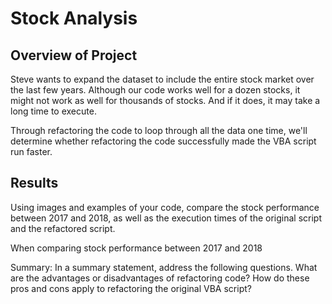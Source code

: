 # Stock Analysis

## Overview of Project

Steve wants to expand the dataset to include the entire stock market over the last few years. Although our code works well for a dozen stocks, it might not work as well for thousands of stocks. And if it does, it may take a long time to execute.

Through refactoring the code to loop through all the data one time, we'll determine whether refactoring the code successfully made the VBA script run faster. 

## Results
Using images and examples of your code, compare the stock performance between 2017 and 2018, as well as the execution times of the original script and the refactored script.

When comparing stock performance between 2017 and 2018


Summary: In a summary statement, address the following questions.
What are the advantages or disadvantages of refactoring code?
How do these pros and cons apply to refactoring the original VBA script?
